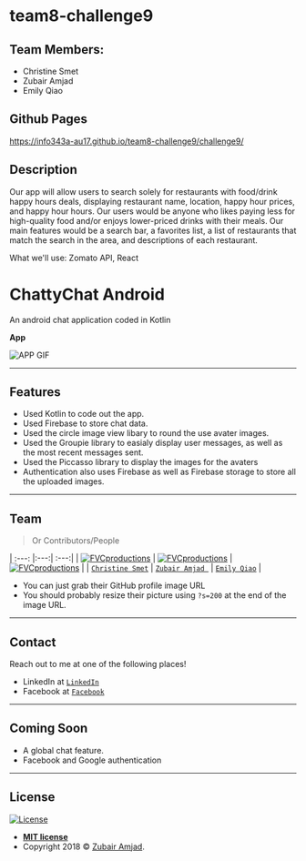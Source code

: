 # team8-challenge9

## Team Members: 
- Christine Smet
- Zubair Amjad
- Emily Qiao

## Github Pages
https://info343a-au17.github.io/team8-challenge9/challenge9/

## Description
Our app will allow users to search solely for restaurants with food/drink happy hours deals, displaying restaurant name, location, happy hour prices, and happy hour hours. Our users would be anyone who likes paying less for high-quality food and/or enjoys lower-priced drinks with their meals. Our main features would be a search bar, a favorites list, a list of restaurants that match the search in the area, and descriptions of each restaurant. 

What we'll use: Zomato API, React

# ChattyChat Android

An android chat application coded in Kotlin

**App**

![APP GIF](chatty.gif)

---

## Features

- Used Kotlin to code out the app.
- Used Firebase to store chat data.
- Used the circle image view libary to round the use avater images.
- Used the Groupie library to easialy display user messages, as well as the most recent messages sent.
- Used the Piccasso library to display the images for the avaters
- Authentication also uses Firebase as well as Firebase storage to store all the uploaded images.

---
## Team

> Or Contributors/People

| :---: |:---:| :---:|
| [![FVCproductions](https://avatars1.githubusercontent.com/u/4284691?v=3&s=200)](http://fvcproductions.com)    | [![FVCproductions](https://avatars1.githubusercontent.com/u/4284691?v=3&s=200)](http://fvcproductions.com) | [![FVCproductions](https://avatars1.githubusercontent.com/u/4284691?v=3&s=200)](http://fvcproductions.com)  |
| <a href="http://github.com/fvcproductions" target="_blank">`Christine Smet`</a> | <a href="http://github.com/fvcproductions" target="_blank">`Zubair Amjad `</a> | <a href="http://github.com/fvcproductions" target="_blank">`Emily Qiao`</a> |

- You can just grab their GitHub profile image URL
- You should probably resize their picture using `?s=200` at the end of the image URL.

---

## Contact

Reach out to me at one of the following places!

- LinkedIn at <a href="https://www.linkedin.com/in/zubair-amjad/" target="_blank">`LinkedIn`</a>
- Facebook at <a href="https://www.facebook.com/ZubairAmjad" target="_blank">`Facebook`</a>

---

## Coming Soon
  - A global chat feature.
  - Facebook and Google authentication 
---

## License

[![License](http://img.shields.io/:license-mit-blue.svg?style=flat-square)](http://badges.mit-license.org)

- **[MIT license](http://opensource.org/licenses/mit-license.php)**
- Copyright 2018 © <a href="https://github.com/amjadz" target="_blank">Zubair Amjad</a>.


